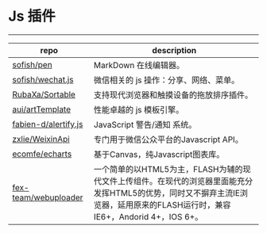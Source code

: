 # Js 插件

---

 repo | description
 -----|-------------
 [sofish/pen](https://github.com/sofish/pen) | MarkDown 在线编辑器。
 [sofish/wechat.js](https://github.com/sofish/wechat.js) | 微信相关的 js 操作：分享、网络、菜单。
 [RubaXa/Sortable](https://github.com/RubaXa/Sortable) | 支持现代浏览器和触摸设备的拖放排序插件。
 [aui/artTemplate](https://github.com/aui/artTemplate) | 性能卓越的 js 模板引擎。
 [fabien-d/alertify.js](https://github.com/fabien-d/alertify.js) | JavaScript 警告/通知 系统。
 [zxlie/WeixinApi](https://github.com/zxlie/WeixinApi) | 专门用于微信公众平台的Javascript API。
 [ecomfe/echarts](https://github.com/ecomfe/echarts) | 基于Canvas，纯Javascript图表库。
 [fex-team/webuploader](https://github.com/fex-team/webuploader) | 一个简单的以HTML5为主，FLASH为辅的现代文件上传组件。在现代的浏览器里面能充分发挥HTML5的优势，同时又不摒弃主流IE浏览器，延用原来的FLASH运行时，兼容IE6+，Andorid 4+，IOS 6+。
